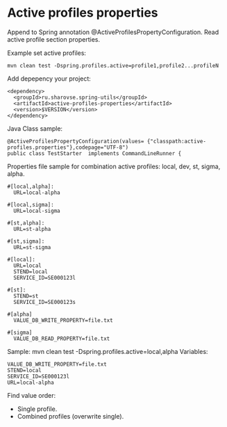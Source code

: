 # Active profiles properties

Append to Spring annotation @ActiveProfilesPropertyConfiguration. 
Read active profile section properties.

Example set active profiles:

    mvn clean test -Dspring.profiles.active=profile1,profile2...profileN

Add depepency your project:

    <dependency>
      <groupId>ru.sharovse.spring-utils</groupId>
      <artifactId>active-profiles-properties</artifactId>
      <version>$VERSION</version>
    </dependency>

Java Class sample:

    @ActiveProfilesPropertyConfiguration(values= {"classpath:active-profiles.properties"},codepage="UTF-8")
    public class TestStarter  implements CommandLineRunner {

Properties file sample for combination active profiles: local, dev, st, sigma, alpha.

    #[local,alpha]:
      URL=local-alpha

    #[local,sigma]:
      URL=local-sigma

    #[st,alpha]:
      URL=st-alpha

    #[st,sigma]:
      URL=st-sigma

    #[local]:
      URL=local
      STEND=local
      SERVICE_ID=SE000123l

    #[st]:
      STEND=st
      SERVICE_ID=SE000123s

    #[alpha]
      VALUE_DB_WRITE_PROPERTY=file.txt

    #[sigma]
      VALUE_DB_READ_PROPERTY=file.txt

Sample:
      mvn clean test -Dspring.profiles.active=local,alpha
Variables:
 
	VALUE_DB_WRITE_PROPERTY=file.txt
	STEND=local
	SERVICE_ID=SE000123l
	URL=local-alpha

Find value order:
   * Single profile.
   * Combined profiles (overwrite single).
  
